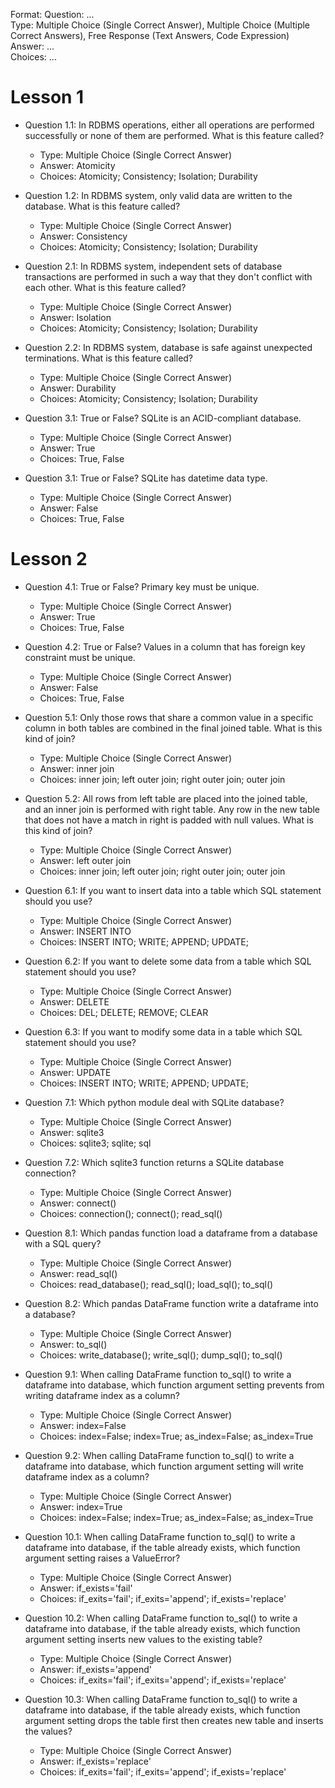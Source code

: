 Format:
Question: ...  
Type: Multiple Choice (Single Correct Answer),  Multiple Choice (Multiple Correct Answers), Free Response (Text Answers, Code Expression)
Answer: ...  
Choices: ...  

# Lesson 1
- Question 1.1: In RDBMS operations, either all operations are performed successfully or none of them are performed. What is this feature called?
  - Type: Multiple Choice (Single Correct Answer)
  - Answer: Atomicity
  - Choices: Atomicity; Consistency; Isolation; Durability
- Question 1.2: In RDBMS system, only valid data are written to the database. What is this feature called?
  - Type: Multiple Choice (Single Correct Answer)
  - Answer: Consistency
  - Choices: Atomicity; Consistency; Isolation; Durability
- Question 2.1: In RDBMS system, independent sets of database transactions are performed in such a way that they don't conflict with each other. What is this feature called?
  - Type: Multiple Choice (Single Correct Answer)
  - Answer: Isolation
  - Choices: Atomicity; Consistency; Isolation; Durability
- Question 2.2: In RDBMS system, database is safe against unexpected terminations. What is this feature called?
  - Type: Multiple Choice (Single Correct Answer)
  - Answer: Durability
  - Choices: Atomicity; Consistency; Isolation; Durability

- Question 3.1: True or False? SQLite is an ACID-compliant database.
  - Type: Multiple Choice (Single Correct Answer)
  - Answer: True
  - Choices: True, False
- Question 3.1: True or False? SQLite has datetime data type.
  - Type: Multiple Choice (Single Correct Answer)
  - Answer: False
  - Choices: True, False

# Lesson 2
- Question 4.1: True or False? Primary key must be unique.
  - Type: Multiple Choice (Single Correct Answer)
  - Answer: True
  - Choices: True, False
- Question 4.2: True or False? Values in a column that has foreign key constraint must be unique.
  - Type: Multiple Choice (Single Correct Answer)
  - Answer: False
  - Choices: True, False

- Question 5.1: Only those rows that share a common value in a specific column in both tables are combined in the final joined table. What is this kind of join?
  - Type: Multiple Choice (Single Correct Answer)
  - Answer: inner join
  - Choices: inner join; left outer join; right outer join; outer join

- Question 5.2: All rows from left table are placed into the joined table, and an inner join is performed with right table. Any row in the new table that does not have a match in right is padded with null values. What is this kind of join?
  - Type: Multiple Choice (Single Correct Answer)
  - Answer: left outer join
  - Choices: inner join; left outer join; right outer join; outer join


- Question 6.1: If you want to insert data into a table which SQL statement should you use?
  - Type: Multiple Choice (Single Correct Answer)
  - Answer: INSERT INTO
  - Choices: INSERT INTO; WRITE; APPEND; UPDATE;
- Question 6.2: If you want to delete some data from a table which SQL statement should you use?
  - Type: Multiple Choice (Single Correct Answer)
  - Answer: DELETE
  - Choices: DEL; DELETE; REMOVE; CLEAR
- Question 6.3: If you want to modify some data in a table which SQL statement should you use?
  - Type: Multiple Choice (Single Correct Answer)
  - Answer: UPDATE
  - Choices: INSERT INTO; WRITE; APPEND; UPDATE;

- Question 7.1: Which python module deal with SQLite database?
  - Type: Multiple Choice (Single Correct Answer)
  - Answer: sqlite3
  - Choices: sqlite3; sqlite; sql
- Question 7.2: Which sqlite3 function returns a SQLite database connection?
  - Type: Multiple Choice (Single Correct Answer)
  - Answer: connect()
  - Choices: connection(); connect(); read_sql()

- Question 8.1: Which pandas function load a dataframe from a database with a SQL query?
  - Type: Multiple Choice (Single Correct Answer)
  - Answer: read_sql()
  - Choices: read_database(); read_sql(); load_sql(); to_sql()
- Question 8.2: Which pandas DataFrame function write a dataframe into a database?
  - Type: Multiple Choice (Single Correct Answer)
  - Answer: to_sql()
  - Choices: write_database(); write_sql(); dump_sql(); to_sql()

- Question 9.1: When calling DataFrame function to_sql() to write a dataframe into database, which function argument setting prevents from writing dataframe index as a column?
  - Type: Multiple Choice (Single Correct Answer)
  - Answer: index=False
  - Choices: index=False; index=True; as_index=False; as_index=True
- Question 9.2: When calling DataFrame function to_sql() to write a dataframe into database, which function argument setting will write dataframe index as a column?
  - Type: Multiple Choice (Single Correct Answer)
  - Answer: index=True
  - Choices: index=False; index=True; as_index=False; as_index=True

- Question 10.1: When calling DataFrame function to_sql() to write a dataframe into database, if the table already exists, which function argument setting raises a ValueError?
  - Type: Multiple Choice (Single Correct Answer)
  - Answer: if_exists='fail'
  - Choices: if_exits='fail'; if_exits='append'; if_exists='replace'
- Question 10.2: When calling DataFrame function to_sql() to write a dataframe into database, if the table already exists, which function argument setting inserts new values to the existing table?
  - Type: Multiple Choice (Single Correct Answer)
  - Answer: if_exists='append'
  - Choices: if_exits='fail'; if_exits='append'; if_exists='replace'
- Question 10.3: When calling DataFrame function to_sql() to write a dataframe into database, if the table already exists, which function argument setting drops the table first then creates new table and inserts the values?
  - Type: Multiple Choice (Single Correct Answer)
  - Answer: if_exists='replace'
  - Choices: if_exits='fail'; if_exits='append'; if_exists='replace'
